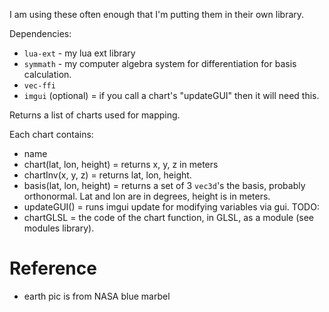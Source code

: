 I am using these often enough that I'm putting them in their own library.

Dependencies:
- `lua-ext` - my lua ext library
- `symmath` - my computer algebra system for differentiation for basis calculation.
- `vec-ffi`
- `imgui` (optional) = if you call a chart's "updateGUI" then it will need this.

Returns a list of charts used for mapping.

Each chart contains:
- name
- chart(lat, lon, height) = returns x, y, z in meters
- chartInv(x, y, z) = returns lat, lon, height.  
- basis(lat, lon, height) = returns a set of 3 `vec3d`'s the basis, probably orthonormal.  Lat and lon are in degrees, height is in meters.
- updateGUI() = runs imgui update for modifying variables via gui.
TODO:
- chartGLSL = the code of the chart function, in GLSL, as a module (see modules library).

# Reference

- earth pic is from NASA blue marbel
